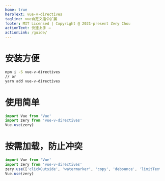 ```yaml
---
home: true
heroText: vue-v-directives
tagline: vue自定义指令扩展
footer: MIT Licensed | Copyright @ 2021-present Zery Chou
actionText: 快速上手 →
actionLink: /guide/
---
```


# 安装方便
```bash
npm i -S vue-v-directives
// or
yarn add vue-v-directives
```
# 使用简单
```javascript
import Vue from 'Vue'
import zery from 'vue-v-directives'
Vue.use(zery)
```
# 按需加载，防止冲突
```javascript
import Vue from 'Vue'
import zery from 'vue-v-directives'
zery.use(['clickOutside', 'watermarker', 'copy', 'debounce', 'limitText'])
Vue.use(zery)
```
